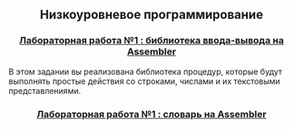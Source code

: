 <h2 align=center>Низкоуровневое программирование</a> </h2>

<h3 align=center> <a href="Lab1">Лабораторная работа №1 : библиотека ввода-вывода на Assembler</a> </h3>

В этом задании вы реализована библиотека процедур, которые будут выполнять простые действия со строками, числами и их текстовыми представлениями.

<h3 align=center> <a href="Lab1">Лабораторная работа №1 : словарь на Assembler</a> </h3>
